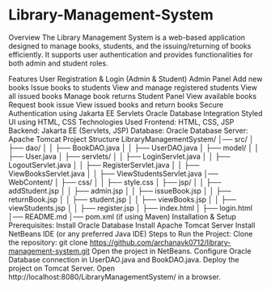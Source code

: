 # Library-Management-System
Overview
The Library Management System is a web-based application designed to manage books, students, and the issuing/returning of books efficiently. It supports user authentication and provides functionalities for both admin and student roles.

Features
User Registration & Login (Admin & Student)
Admin Panel
Add new books
Issue books to students
View and manage registered students
View all issued books
Manage book returns
Student Panel
View available books
Request book issue
View issued books and return books
Secure Authentication using Jakarta EE Servlets
Oracle Database Integration
Styled UI using HTML, CSS
Technologies Used
Frontend: HTML, CSS, JSP
Backend: Jakarta EE (Servlets, JSP)
Database: Oracle Database
Server: Apache Tomcat
Project Structure
LibraryManagementSystem/
│── src/
│   ├── dao/
│   │   ├── BookDAO.java
│   │   ├── UserDAO.java
│   ├── model/
│   │   ├── User.java
│   ├── servlets/
│   │   ├── LoginServlet.java
│   │   ├── LogoutServlet.java
│   │   ├── RegisterServlet.java
│   │   ├── ViewBooksServlet.java
│   │   ├── ViewStudentsServlet.java
│── WebContent/
│   ├── css/
│   │   ├── style.css
│   ├── jsp/
│   │   ├── addStudent.jsp
│   │   ├── admin.jsp
│   │   ├── issueBook.jsp
│   │   ├── returnBook.jsp
│   │   ├── student.jsp
│   │   ├── viewBooks.jsp
│   │   ├── viewStudents.jsp
│   │   ├── register.jsp
│   ├── index.html
│   ├── login.html
│── README.md
│── pom.xml (if using Maven)
Installation & Setup
Prerequisites:
Install Oracle Database
Install Apache Tomcat Server
Install NetBeans IDE (or any preferred Java IDE)
Steps to Run the Project:
Clone the repository:
git clone https://github.com/archanavk0712/library-management-system.git
Open the project in NetBeans.
Configure Oracle Database connection in UserDAO.java and BookDAO.java.
Deploy the project on Tomcat Server.
Open http://localhost:8080/LibraryManagementSystem/ in a browser.
